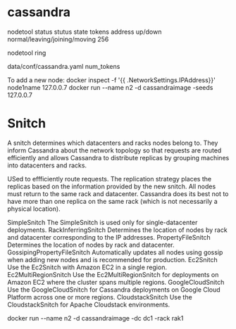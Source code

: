 # cassandra

nodetool status
stutus    state                             tokens address 
up/down   normal/leaving/joining/moving     256

nodetool ring

data/conf/cassandra.yaml
num_tokens

To add a new node: 
docker inspect -f '{{ .NetworkSettings.IPAddress}}'  node1name
  127.0.0.7
docker run --name n2 -d cassandraimage -seeds 127.0.0.7


# Snitch
A snitch determines which datacenters and racks nodes belong to. They inform Cassandra about the network topology so that requests are routed efficiently and allows Cassandra to distribute replicas by grouping machines into datacenters and racks. 

USed to effficiently route requests.
The replication strategy places the replicas based on the information provided by the new snitch. 
All nodes must return to the same rack and datacenter. Cassandra does its best not to have more than one replica on the same rack (which is not necessarily a physical location).

SimpleSnitch
  The SimpleSnitch is used only for single-datacenter deployments.
RackInferringSnitch
   Determines the location of nodes by rack and datacenter corresponding to the IP addresses.
PropertyFileSnitch
  Determines the location of nodes by rack and datacenter.
GossipingPropertyFileSnitch
  Automatically updates all nodes using gossip when adding new nodes and is recommended for production.
Ec2Snitch
  Use the Ec2Snitch with Amazon EC2 in a single region.
Ec2MultiRegionSnitch
  Use the Ec2MultiRegionSnitch for deployments on Amazon EC2 where the cluster spans multiple regions.
GoogleCloudSnitch
  Use the GoogleCloudSnitch for Cassandra deployments on Google Cloud Platform across one or more regions.
CloudstackSnitch
  Use the CloudstackSnitch for Apache Cloudstack environments.
  
docker run --name n2 -d cassandraimage -dc dc1 -rack rak1
  
  
